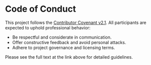 # Code of Conduct

This project follows the [Contributor Covenant v2.1](https://www.contributor-covenant.org/version/2/1/code_of_conduct/). All participants are expected to uphold professional behavior:

- Be respectful and considerate in communication.
- Offer constructive feedback and avoid personal attacks.
- Adhere to project governance and licensing terms.

Please see the full text at the link above for detailed guidelines.
